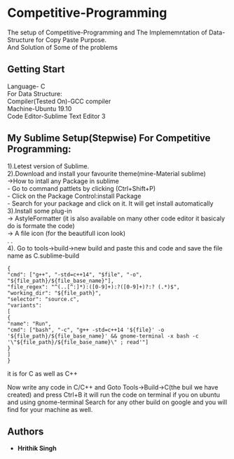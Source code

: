 # Competitive-Programming
The setup of Competitive-Programming and The Implememntation of Data-Structure for Copy Paste Purpose. <br />
And Solution of Some of the problems

## Getting Start
Language- C <br />
For Data Structure: <br />
Compiler(Tested On)-GCC compiler  <br />
Machine-Ubuntu 19.10 <br />
Code Editor-Sublime Text Editor 3 <br />

## My Sublime Setup(Stepwise) For Competitive Programming:
1).Letest version of Sublime. <br />
2).Download and install your favourite theme(mine-Material sublime)  <br />
   ->How to intall any Package in sublime <br />
      - Go to command pattlets by clicking (Ctrl+Shift+P)  <br />
      - Click on the Package Control:install Package <br />
      - Search for your package and click on it. It will get install automatically <br />
 3).Install some plug-in <br />
    -> AstyleFormatter (it is also available on many other code editor it basicaly do is formate the code) <br />
    -> A file icon (for the beautifull icon look) <br />
      .
      . <br />
 4). Go to tools->build->new build and paste this and code and save the file name as C.sublime-build
 ```
 {
"cmd": ["g++", "-std=c++14", "$file", "-o", "${file_path}/${file_base_name}"],
"file_regex": "^(..[^:]*):([0-9]+):?([0-9]+)?:? (.*)$",
"working_dir": "${file_path}",
"selector": "source.c",
"variants":
[
{
"name": "Run",
"cmd": ["bash", "-c", "g++ -std=c++14 '${file}' -o '${file_path}/${file_base_name}' && gnome-terminal -x bash -c '\"${file_path}/${file_base_name}\" ; read'"]
}
]
}
```
it is for C as well as C++

Now write any code in C/C++ and Goto Tools->Build->C(the buil we have created) and press Ctrl+B it will run the code on terminal if you on ubuntu
and using gnome-terminal
Search for any other build on google and you will find for your machine as well.

## Authors

* **Hrithik Singh**
